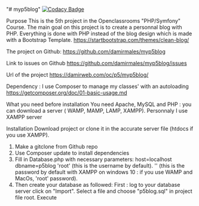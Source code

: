 "# myp5blog" 
[![Codacy Badge](https://api.codacy.com/project/badge/Grade/3e309f372a5c40ea8b3af54be896ecd4)](https://www.codacy.com/manual/d.males/myp5blog?utm_source=github.com&amp;utm_medium=referral&amp;utm_content=damirmales/myp5blog&amp;utm_campaign=Badge_Grade)

Purpose
This is the 5th project in the Openclassrooms "PHP/Symfony" Course.
The main goal on this project is to create a personnal blog with PHP. 
Everything is done with PHP instead of the blog design which is made with a Bootstrap Template.
https://startbootstrap.com/themes/clean-blog/

The project on Github:
https://github.com/damirmales/myp5blog

Link to issues on Github
https://github.com/damirmales/myp5blog/issues

Url of the project
https://damirweb.com/oc/p5/myp5blog/

Dependency :
I use Composer to manage my classes' with an autoloading
https://getcomposer.org/doc/01-basic-usage.md

What you need before installation
You need Apache, MySQL and PHP : you can download a server ( WAMP, MAMP, LAMP, XAMPP).
Personnaly I use XAMPP server

Installation
Download project or clone it in the accurate server file (htdocs if you use XAMPP).

1. Make a gitclone from Github repo
2. Use Composer update to install dependencies 
3. Fill in Database.php with necessary parameters: 
    host=localhost
    dbname=p5blog
    'root' (this is the username by default).
    '' (this is the password by default with XAMPP on windows 10 : if you use WAMP and MacOs, 'root' password).
4. Then create your database as followed:
First : log to your database server 
click on "Import".
Select a file and choose "p5blog.sql" in project file root.
Execute



